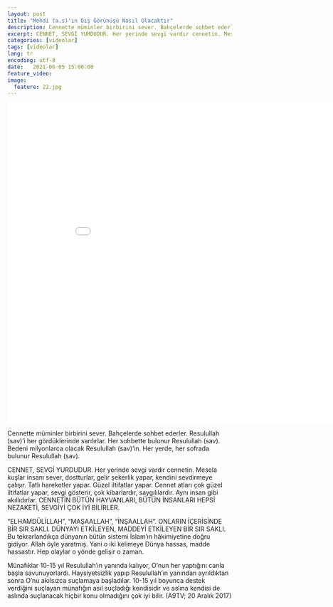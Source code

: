 ```yaml
---
layout: post
title: "Mehdi (a.s)'ın Dış Görünüşü Nasıl Olacaktır"
description: Cennette müminler birbirini sever. Bahçelerde sohbet ederler. Resulullah (sav)’i her gördüklerinde sarılırlar.
excerpt: CENNET, SEVGİ YURDUDUR. Her yerinde sevgi vardır cennetin. Mesela kuşlar insanı sever, dostturlar, gelir şekerlik yapar, kendini sevdirmeye çalışır.
categories: [videolar]
tags: [videolar]
lang: tr
encoding: utf-8
date:   2021-06-05 15:00:00
feature_video: 
image:
  feature: 22.jpg
---
```


<iframe src="//e.pcloud.link/publink/show?code=XZ2VSVZC8UHko9mSQzHWJrQYinaVuOgsefy" scrolling="no" frameborder="0" width="906" height="720" allowfullscreen="true" webkitallowfullscreen="true" mozallowfullscreen="true"></iframe>



Cennette müminler birbirini sever. Bahçelerde sohbet ederler. Resulullah (sav)’i her gördüklerinde sarılırlar. Her sohbette bulunur Resulullah (sav). Bedeni milyonlarca olacak Resulullah (sav)’in. Her yerde, her sofrada bulunur Resulullah (sav).


CENNET, SEVGİ YURDUDUR. Her yerinde sevgi vardır cennetin. Mesela kuşlar insanı sever, dostturlar, gelir şekerlik yapar, kendini sevdirmeye çalışır. Tatlı hareketler yapar. Güzel iltifatlar yapar. Cennet atları çok güzel iltifatlar yapar, sevgi gösterir, çok kibarlardır, saygılılardır. Aynı insan gibi akıllıdırlar. CENNETİN BÜTÜN HAYVANLARI, BÜTÜN İNSANLARI HEPSİ NEZAKETİ, SEVGİYİ ÇOK İYİ BİLİRLER.

“ELHAMDÜLİLLAH”, “MAŞAALLAH”, “İNŞAALLAH”. ONLARIN İÇERİSİNDE BİR SIR SAKLI. DÜNYAYI ETKİLEYEN, MADDEYİ ETKİLEYEN BİR SIR SAKLI. Bu tekrarlandıkça dünyanın bütün sistemi İslam’ın hâkimiyetine doğru gidiyor. Allah öyle yaratmış. Yani o iki kelimeye Dünya hassas, madde hassastır. Hep olaylar o yönde gelişir o zaman.

Münafıklar 10-15 yıl Resulullah’ın yanında kalıyor, O’nun her yaptığını canla başla savunuyorlardı. Haysiyetsizlik yapıp Resulullah’ın yanından ayrıldıktan sonra O’nu akılsızca suçlamaya başladılar. 10-15 yıl boyunca destek verdiğini suçlayan münafığın asıl suçladığı kendisidir ve aslına kendisi de aslında suçlanacak hiçbir konu olmadığını çok iyi bilir. (A9TV; 20 Aralık 2017)
